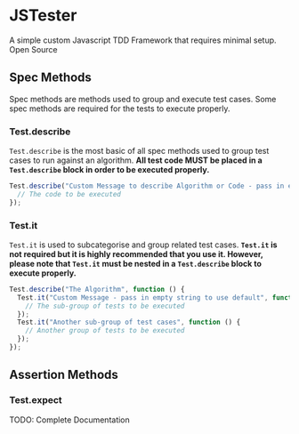 # JSTester

A simple custom Javascript TDD Framework that requires minimal setup.  Open Source

## Spec Methods

Spec methods are methods used to group and execute test cases.  Some spec methods are required for the tests to execute properly.

### Test.describe

`Test.describe` is the most basic of all spec methods used to group test cases to run against an algorithm.  **All test code MUST be placed in a `Test.describe` block in order to be executed properly.**

```javascript
Test.describe("Custom Message to describe Algorithm or Code - pass in empty string to use default message", function () {
  // The code to be executed
});
```

### Test.it

`Test.it` is used to subcategorise and group related test cases.  **`Test.it` is not required but it is highly recommended that you use it.  However, please note that `Test.it` must be nested in a `Test.describe` block to execute properly.**

```javascript
Test.describe("The Algorithm", function () {
  Test.it("Custom Message - pass in empty string to use default", function () {
    // The sub-group of tests to be executed
  });
  Test.it("Another sub-group of test cases", function () {
    // Another group of tests to be executed
  });
});
```

## Assertion Methods

### Test.expect

TODO: Complete Documentation
